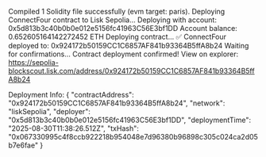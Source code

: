 Compiled 1 Solidity file successfully (evm target: paris).
Deploying ConnectFour contract to Lisk Sepolia...
Deploying with account: 0x5d813b3c40b0b0e012e5156fc41963C56E3bf1DD
Account balance: 0.652605164142272452 ETH
Deploying contract...
✅ ConnectFour deployed to: 0x924172b50159CC1C6857AF841b93364B5ffA8b24
Waiting for confirmations...
Contract deployment confirmed!
View on explorer: https://sepolia-blockscout.lisk.com/address/0x924172b50159CC1C6857AF841b93364B5ffA8b24

Deployment Info: {
"contractAddress": "0x924172b50159CC1C6857AF841b93364B5ffA8b24",
"network": "liskSepolia",
"deployer": "0x5d813b3c40b0b0e012e5156fc41963C56E3bf1DD",
"deploymentTime": "2025-08-30T11:38:26.512Z",
"txHash": "0x067330995c4f8ccb922218b954048e7d96380b96898c305c024ca2d05b7e6fae"
}
